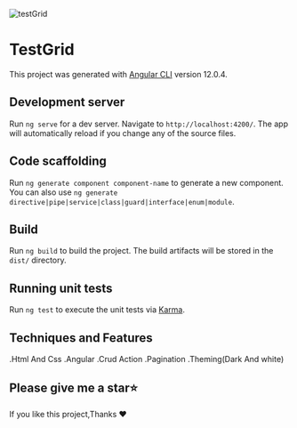 ![testGrid](https://user-images.githubusercontent.com/11534765/209437721-7823c611-5130-45ea-a684-c21f9ec5497a.jpg)


# TestGrid

This project was generated with [Angular CLI](https://github.com/angular/angular-cli) version 12.0.4.

## Development server

Run `ng serve` for a dev server. Navigate to `http://localhost:4200/`. The app will automatically reload if you change any of the source files.

## Code scaffolding

Run `ng generate component component-name` to generate a new component. You can also use `ng generate directive|pipe|service|class|guard|interface|enum|module`.

## Build

Run `ng build` to build the project. The build artifacts will be stored in the `dist/` directory.

## Running unit tests

Run `ng test` to execute the unit tests via [Karma](https://karma-runner.github.io).

## Techniques and Features
.Html And Css
.Angular
.Crud Action
.Pagination
.Theming(Dark And white)

## Please give me a star⭐

If you like this project,Thanks ❤
